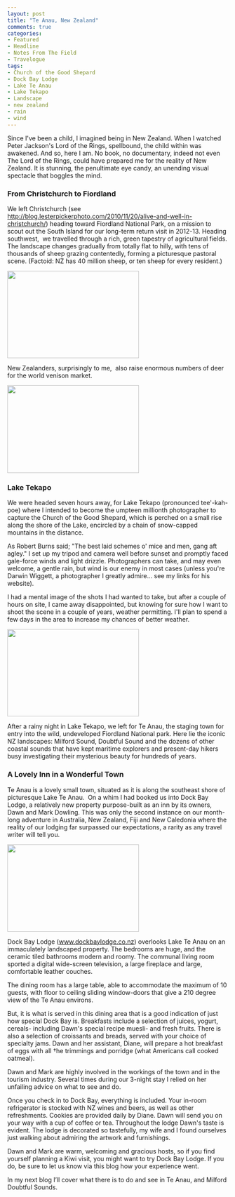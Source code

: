 ```yaml
---
layout: post
title: "Te Anau, New Zealand"
comments: true
categories:
- Featured
- Headline
- Notes From The Field
- Travelogue
tags:
- Church of the Good Shepard
- Dock Bay Lodge
- Lake Te Anau
- Lake Tekapo
- Landscape
- new zealand
- rain
- wind
---
```

Since I've been a child, I imagined being in New Zealand. When I watched Peter Jackson's Lord of the Rings, spellbound, the child within was awakened. And so, here I am. No book, no documentary, indeed not even The Lord of the Rings, could have prepared me for the reality of New Zealand. It is stunning, the penultimate eye candy, an unending visual spectacle that boggles the mind.
<h3><strong>From Christchurch to Fiordland</strong></h3>
We left Christchurch (see <a href="http://blog.lesterpickerphoto.com/2010/11/20/alive-and-well-in-christchurch/">http://blog.lesterpickerphoto.com/2010/11/20/alive-and-well-in-christchurch/</a>) heading toward Fiordland National Park, on a mission to scout out the South Island for our long-term return visit in 2012-13. Heading southwest,  we travelled through a rich, green tapestry of agricultural fields. The landscape changes gradually from totally flat to hilly, with tens of thousands of sheep grazing contentedly, forming a picturesque pastoral scene. (Factoid: NZ has 40 million sheep, or ten sheep for every resident.)

<a href="http://blog.lesterpickerphoto.com/wp-content/uploads/2010/11/South-Island-New-Zealand-112010-11-19.jpg"><img class="size-medium wp-image-740" title="South Island, New Zealand 112010-11-19" src="http://blog.lesterpickerphoto.com/wp-content/uploads/2010/11/South-Island-New-Zealand-112010-11-19-300x199.jpg" alt="" width="300" height="199" /></a>

New Zealanders, surprisingly to me,  also raise enormous numbers of deer for the world venison market.

<a href="http://blog.lesterpickerphoto.com/wp-content/uploads/2010/11/New-Zealand-road-to-Te-Anau-342010-11-14.jpg"><img class="size-medium wp-image-741" title="New Zealand, road to Te Anau 342010-11-14" src="http://blog.lesterpickerphoto.com/wp-content/uploads/2010/11/New-Zealand-road-to-Te-Anau-342010-11-14-300x200.jpg" alt="" width="300" height="200" /></a>
<h3><strong>Lake Tekapo</strong></h3>
We were headed seven hours away, for Lake Tekapo (pronounced tee'-kah-poe) where I intended to become the umpteen millionth photographer to capture the Church of the Good Shepard, which is perched on a small rise along the shore of the Lake, encircled by a chain of snow-capped mountains in the distance.

As Robert Burns said; "The best laid schemes o' mice and men, gang aft agley." I set up my tripod and camera well before sunset and promptly faced gale-force winds and light drizzle. Photographers can take, and may even welcome, a gentle rain, but wind is our enemy in most cases (unless you're Darwin Wiggett, a photographer I greatly admire... see my links for his website).

I had a mental image of the shots I had wanted to take, but after a couple of hours on site, I came away disappointed, but knowing for sure how I want to shoot the scene in a couple of years, weather permitting. I'll plan to spend a few days in the area to increase my chances of better weather.

<a href="http://blog.lesterpickerphoto.com/wp-content/uploads/2010/11/Tekapo-New-Zealand-442010-11-13.jpg"><img class="size-medium wp-image-742" title="Tekapo, New Zealand 442010-11-13" src="http://blog.lesterpickerphoto.com/wp-content/uploads/2010/11/Tekapo-New-Zealand-442010-11-13-300x199.jpg" alt="" width="300" height="199" /></a>

After a rainy night in Lake Tekapo, we left for Te Anau, the staging town for entry into the wild, undeveloped Fiordland National park. Here lie the iconic NZ landscapes: Milford Sound, Doubtful Sound and the dozens of other coastal sounds that have kept maritime explorers and present-day hikers busy investigating their mysterious beauty for hundreds of years.
<h3><strong>A Lovely Inn in a Wonderful Town</strong></h3>
Te Anau is a lovely small town, situated as it is along the southeast shore of picturesque Lake Te Anau. 	On a whim I had booked us into Dock Bay Lodge, a relatively new property purpose-built as an inn by its owners, Dawn and Mark Dowling. This was only the second instance on our month-long adventure in Australia, New Zealand, Fiji and New Caledonia where the reality of our lodging far surpassed our expectations, a rarity as any travel writer will tell you.

<a href="http://blog.lesterpickerphoto.com/wp-content/uploads/2010/11/Te-Anau-New-Zealand-Dock-Bay-Lodge-22010-11-14.jpg"><img class="size-medium wp-image-743" title="Te Anau, New Zealand- Dock Bay Lodge 22010-11-14" src="http://blog.lesterpickerphoto.com/wp-content/uploads/2010/11/Te-Anau-New-Zealand-Dock-Bay-Lodge-22010-11-14-300x199.jpg" alt="" width="300" height="199" /></a>

Dock Bay Lodge (<a href="http://">www.dockbaylodge.co.nz</a>) overlooks Lake Te Anau on an immaculately landscaped property. The bedrooms are huge, and the ceramic tiled bathrooms modern and roomy. The communal living room sported a digital wide-screen television, a large fireplace and large, comfortable leather couches.

The dining room has a large table, able to accommodate the maximum of 10 guests, with floor to ceiling sliding window-doors that give a 210 degree view of the Te Anau environs.

But, it is what is served in this dining area that is a good indication of just how special Dock Bay is. Breakfasts include a selection of juices, yogurt, cereals- including Dawn's special recipe muesli- and fresh fruits. There is also a selection of croissants and breads, served with your choice of specialty jams. Dawn and her assistant, Diane, will prepare a hot breakfast of eggs with all †he trimmings and porridge (what Americans call cooked oatmeal).

Dawn and Mark are highly involved in the workings of the town and in the tourism industry. Several times during our 3-night stay I relied on her unfailing advice on what to see and do.

Once you check in to Dock Bay, everything is included. Your in-room refrigerator is stocked with NZ wines and beers, as well as other refreshments. Cookies are provided daily by Diane. Dawn will send you on your way with a cup of coffee or tea. Throughout the lodge Dawn's taste is evident. The lodge is decorated so tastefully, my wife and I found ourselves just walking about admiring the artwork and furnishings.

Dawn and Mark are warm, welcoming and gracious hosts, so if you find yourself planning a Kiwi visit, you might want to try Dock Bay Lodge. If you do, be sure to let us know via this blog how your experience went.

In my next blog I’ll cover what there is to do and see in Te Anau, and Milford Doubtful Sounds.